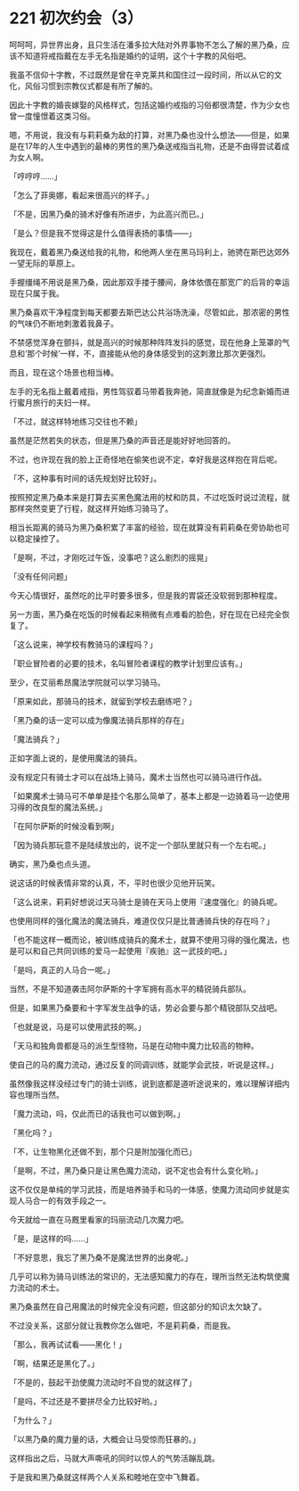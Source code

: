 # 221 初次约会（3）

呵呵呵，异世界出身，且只生活在潘多拉大陆对外界事物不怎么了解的黑乃桑，应该不知道将戒指戴在左手无名指是婚约的证明，这个十字教的风俗吧。

我虽不信仰十字教，不过既然是曾在辛克莱共和国住过一段时间，所以从它的文化，风俗习惯到宗教仪式都是有所了解的。

因此十字教的婚丧嫁娶的风格样式，包括这婚约戒指的习俗都很清楚，作为少女也曾一度憧憬着这类习俗。

嗯，不用说，我没有与莉莉桑为敌的打算，对黑乃桑也没什么想法——但是，如果是在17年的人生中遇到的最棒的男性的黑乃桑送戒指当礼物，还是不由得尝试着成为女人啊。

「哼哼哼……」

「怎么了菲奥娜，看起来很高兴的样子。」

「不是，因黑乃桑的骑术好像有所进步，为此高兴而已。」

「是么？但是我不觉得这是什么值得表扬的事情——」

我现在，戴着黑乃桑送给我的礼物，和他两人坐在黑马玛利上，驰骋在斯巴达郊外一望无际的草原上。

手握缰绳不用说是黑乃桑，因此那双手搂于腰间，身体依偎在那宽广的后背的幸运现在只属于我。

黑乃桑喜欢干净程度到每天都要去斯巴达公共浴场洗澡，尽管如此，那浓密的男性的气味仍不断地刺激着我鼻子。

不禁感觉浑身在颤抖，就是高兴的时候那种阵阵发抖的感觉，现在他身上笼罩的气息和‘那个时候’一样，不，直接能从他的身体感受到的这刺激比那次更强烈。

而且，现在这个场景也相当棒。

左手的无名指上戴着戒指，男性驾驭着马带着我奔驰，简直就像是为纪念新婚而进行蜜月旅行的夫妇一样。

「不过，就这样特地练习交往也不赖」

虽然是茫然若失的状态，但是黑乃桑的声音还是能好好地回答的。

不过，也许现在我的脸上正奇怪地在偷笑也说不定，幸好我是这样抱在背后呢。

「不，这种事有时间的话先规划好比较好」。

按照预定黑乃桑本来是打算去买黑色魔法用的杖和防具，不过吃饭时说过流程，就那样突然变更了行程，就这样开始练习骑马了。

相当长距离的骑马为黑乃桑积累了丰富的经验，现在就算没有莉莉桑在旁协助也可以稳定操控了。

「是啊，不过，才刚吃过午饭，没事吧？这么剧烈的摇晃」

「没有任何问题」

今天心情很好，虽然吃的比平时要多很多，但是我的胃袋还没软弱到那种程度。

另一方面，黑乃桑在吃饭的时候看起来稍微有点难看的脸色，好在现在已经完全恢复了。

「这么说来，神学校有教骑马的课程吗？」

「职业冒险者的必要的技术，名叫冒险者课程的教学计划里应该有。」

至少，在艾丽希昂魔法学院就可以学习骑马。

「原来如此，那骑马的技术，就留到学校去磨练吧？」

「黑乃桑的话一定可以成为像魔法骑兵那样的存在」

「魔法骑兵？」

正如字面上说的，是使用魔法的骑兵。

没有规定只有骑士才可以在战场上骑马，魔术士当然也可以骑马进行作战。

「如果魔术士骑马可不单单是挂个名那么简单了，基本上都是一边骑着马一边使用习得的改良型的魔法系统。」

「在阿尔萨斯的时候没看到啊」

「因为骑兵那玩意不是陆续放出的，说不定一个部队里就只有一个左右呢。」

确实，黑乃桑也点头道。

说这话的时候表情非常的认真，不，平时也很少见他开玩笑。

「这么说来，莉莉好想说过天马骑士是骑在天马上使用『速度强化』的骑兵呢。

也使用同样的强化魔法的魔法骑兵，难道仅仅只是比普通骑兵快的存在吗？」

「也不能这样一概而论，被训练成骑兵的魔术士，就算不使用习得的强化魔法，也是可以和自己共同训练的爱马一起使用『疾驰』这一武技的吧。」

「是吗，真正的人马合一呢。」

当然，不是不知道袭击阿尔萨斯的十字军拥有高水平的精锐骑兵部队。

但是，如果黑乃桑要和十字军发生战争的话，势必会要与那个精锐部队交战吧。

「也就是说，马是可以使用武技的啊。」

「天马和独角兽都是马的派生型怪物，马是在动物中魔力比较高的物种。

使自己的马的魔力流动，通过反复的同调训练，就能学会武技，听说是这样。」

虽然像我这样没经过专门的骑士训练，说到底都是道听途说来的，难以理解详细内容也理所当然。

「魔力流动，吗，仅此而已的话我也可以做到啊。」

「黑化吗？」

「不，让生物黑化还做不到，那个只是附加强化而已」

「是啊，不过，黑乃桑只是让黑色魔力流动，说不定也会有什么变化哟。」

这不仅仅是单纯的学习武技，而是培养骑手和马的一体感，使魔力流动同步就是实现人马合一的有效手段之一。

今天就给一直在马厩里看家的玛丽流动几次魔力吧。

「是，是这样的吗……」

「不好意思，我忘了黑乃桑不是魔法世界的出身呢。」

几乎可以称为骑马训练法的常识的，无法感知魔力的存在，理所当然无法构筑使魔力流动的术士。

黑乃桑虽然在自己用魔法的时候完全没有问题，但这部分的知识太欠缺了。

不过没关系，这部分就让我教你怎么做吧，不是莉莉桑，而是我。

「那么，我再试试看——黑化！」

「啊，结果还是黑化了。」

「不是的，鼓起干劲使魔力流动时不自觉的就这样了」

「是吗，不过还是不要拼尽全力比较好哟。」

「为什么？」

「以黑乃桑的魔力量的话，大概会让马受惊而狂暴的。」

这样指出之后，马就大声嘶吼的同时以惊人的气势活蹦乱跳。

于是我和黑乃桑就这样两个人关系和睦地在空中飞舞着。

